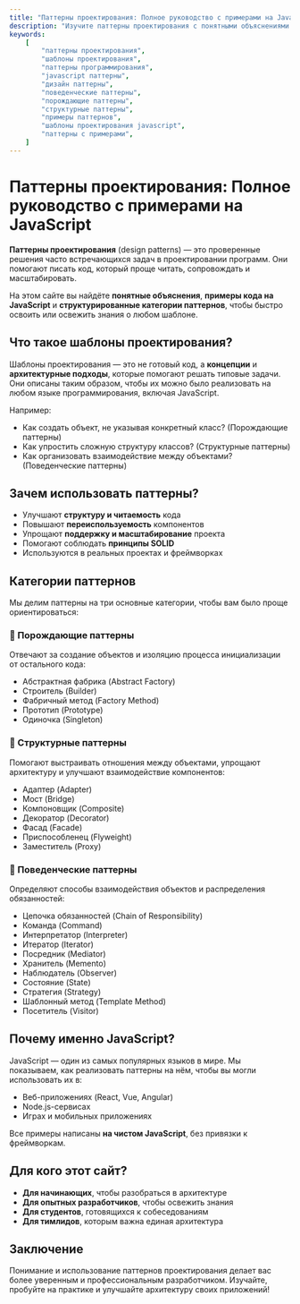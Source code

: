 ```yaml
---
title: "Паттерны проектирования: Полное руководство с примерами на JavaScript"
description: "Изучите паттерны проектирования с понятными объяснениями и примерами на JavaScript. Повышайте качество кода, архитектуру и масштабируемость вашего проекта."
keywords:
    [
        "паттерны проектирования",
        "шаблоны проектирования",
        "паттерны программирования",
        "javascript паттерны",
        "дизайн паттерны",
        "поведенческие паттерны",
        "порождающие паттерны",
        "структурные паттерны",
        "примеры паттернов",
        "шаблоны проектирования javascript",
        "паттерны с примерами",
    ]
---
```


# Паттерны проектирования: Полное руководство с примерами на JavaScript

**Паттерны проектирования** (design patterns) — это проверенные решения часто встречающихся задач в проектировании программ. Они помогают писать код, который проще читать, сопровождать и масштабировать.

На этом сайте вы найдёте **понятные объяснения**, **примеры кода на JavaScript** и **структурированные категории паттернов**, чтобы быстро освоить или освежить знания о любом шаблоне.

## Что такое шаблоны проектирования?

Шаблоны проектирования — это не готовый код, а **концепции** и **архитектурные подходы**, которые помогают решать типовые задачи. Они описаны таким образом, чтобы их можно было реализовать на любом языке программирования, включая JavaScript.

Например:

- Как создать объект, не указывая конкретный класс? (Порождающие паттерны)
- Как упростить сложную структуру классов? (Структурные паттерны)
- Как организовать взаимодействие между объектами? (Поведенческие паттерны)

## Зачем использовать паттерны?

- Улучшают **структуру и читаемость** кода
- Повышают **переиспользуемость** компонентов
- Упрощают **поддержку и масштабирование** проекта
- Помогают соблюдать **принципы SOLID**
- Используются в реальных проектах и фреймворках

## Категории паттернов

Мы делим паттерны на три основные категории, чтобы вам было проще ориентироваться:

### 🔨 Порождающие паттерны

Отвечают за создание объектов и изоляцию процесса инициализации от остального кода:

- Абстрактная фабрика (Abstract Factory)
- Строитель (Builder)
- Фабричный метод (Factory Method)
- Прототип (Prototype)
- Одиночка (Singleton)

### 🧩 Структурные паттерны

Помогают выстраивать отношения между объектами, упрощают архитектуру и улучшают взаимодействие компонентов:

- Адаптер (Adapter)
- Мост (Bridge)
- Компоновщик (Composite)
- Декоратор (Decorator)
- Фасад (Facade)
- Приспособленец (Flyweight)
- Заместитель (Proxy)

### 🔁 Поведенческие паттерны

Определяют способы взаимодействия объектов и распределения обязанностей:

- Цепочка обязанностей (Chain of Responsibility)
- Команда (Command)
- Интерпретатор (Interpreter)
- Итератор (Iterator)
- Посредник (Mediator)
- Хранитель (Memento)
- Наблюдатель (Observer)
- Состояние (State)
- Стратегия (Strategy)
- Шаблонный метод (Template Method)
- Посетитель (Visitor)

## Почему именно JavaScript?

JavaScript — один из самых популярных языков в мире. Мы показываем, как реализовать паттерны на нём, чтобы вы могли использовать их в:

- Веб-приложениях (React, Vue, Angular)
- Node.js-сервисах
- Играх и мобильных приложениях

Все примеры написаны **на чистом JavaScript**, без привязки к фреймворкам.

## Для кого этот сайт?

- **Для начинающих**, чтобы разобраться в архитектуре
- **Для опытных разработчиков**, чтобы освежить знания
- **Для студентов**, готовящихся к собеседованиям
- **Для тимлидов**, которым важна единая архитектура

## Заключение

Понимание и использование паттернов проектирования делает вас более уверенным и профессиональным разработчиком. Изучайте, пробуйте на практике и улучшайте архитектуру своих приложений!
